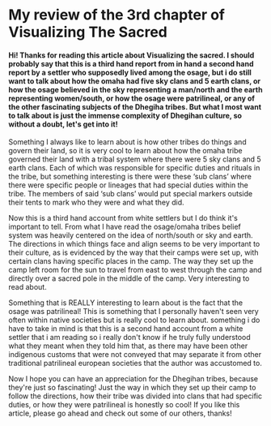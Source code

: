 # My review of the 3rd chapter of Visualizing The Sacred


#### Hi! Thanks for reading this article about Visualizing the sacred. I should probably say that this is a third hand report from in hand a second hand report by a settler who supposedly lived among the osage, but i do still want to talk about how the omaha had five sky clans and 5 earth clans, or how the osage believed in the sky representing a man/north and the earth representing women/south, or how the osage were patrilineal, or any of the other fascinating subjects of the Dhegiha tribes. But what I most want to talk about is just the immense complexity of Dhegihan culture, so without a doubt, let's get into it!


Something I always like to learn about is how other tribes do things and govern their land, so it is very cool to learn about how the omaha tribe governed their land with a tribal system where there were 5 sky clans and 5 earth clans. Each of which was responsible for specific duties and rituals in the tribe, but something interesting is there were these ‘sub clans’ where there were specific people or lineages that had special duties within the tribe. The members of said ‘sub clans’ would put special markers outside their tents to mark who they were and what they did.

Now this is a third hand account from white settlers but I do think it's important to tell. From what I have read the osage/omaha tribes belief system was heavily centered on the idea of north/south or sky and earth. The directions in which things face and align seems to be very important to their culture, as is evidenced by the way that their camps were set up, with certain clans having specific places in the camp. The way they set up the camp  left room for the sun to travel from east to west through the camp and directly over a sacred pole in the middle of the camp. Very interesting to read about.

Something that is REALLY interesting to learn about is the fact that the osage was patrilineal!
This is something that I personally haven't seen very often within native societies but is really cool to learn about. something i do have to take in mind is that this is a second hand account from a white settler that i am reading so i really don't know if he truly fully understood what they meant when they told him that, as there may have been other indigenous customs that were not conveyed that may separate it from other traditional patrilineal european societies that the author was accustomed to.


Now I hope you can have an appreciation for the Dhegihan tribes, because they're just so fascinating! Just the way in which they set up their camp to follow the directions,  how their tribe was divided into clans that had specific duties, or how they were patrilineal is honestly so cool!
If you like this article, please go ahead and check out some of our others, thanks!
